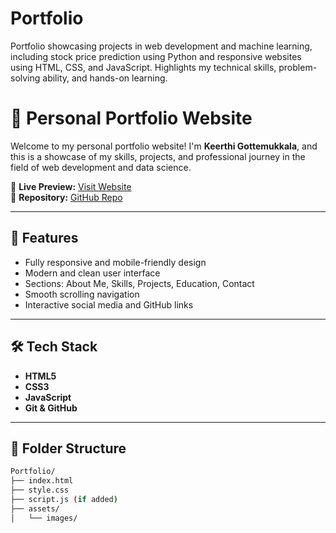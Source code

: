 # Portfolio
Portfolio showcasing projects in web development and machine learning, including stock price prediction using Python and responsive websites using HTML, CSS, and JavaScript. Highlights my technical skills, problem-solving ability, and hands-on learning.
# 💼 Personal Portfolio Website

Welcome to my personal portfolio website! I'm **Keerthi Gottemukkala**, and this is a showcase of my skills, projects, and professional journey in the field of web development and data science.

🔗 **Live Preview:** [Visit Website](https://keerthigottemukkala.github.io/Portfolio/)  
📁 **Repository:** [GitHub Repo](https://github.com/keerthigottemukkala/Portfolio)

---

## 📌 Features

- Fully responsive and mobile-friendly design
- Modern and clean user interface
- Sections: About Me, Skills, Projects, Education, Contact
- Smooth scrolling navigation
- Interactive social media and GitHub links

---

## 🛠️ Tech Stack

- **HTML5**
- **CSS3**
- **JavaScript**
- **Git & GitHub**

---

## 📂 Folder Structure

```bash
Portfolio/
├── index.html
├── style.css
├── script.js (if added)
├── assets/
│   └── images/
